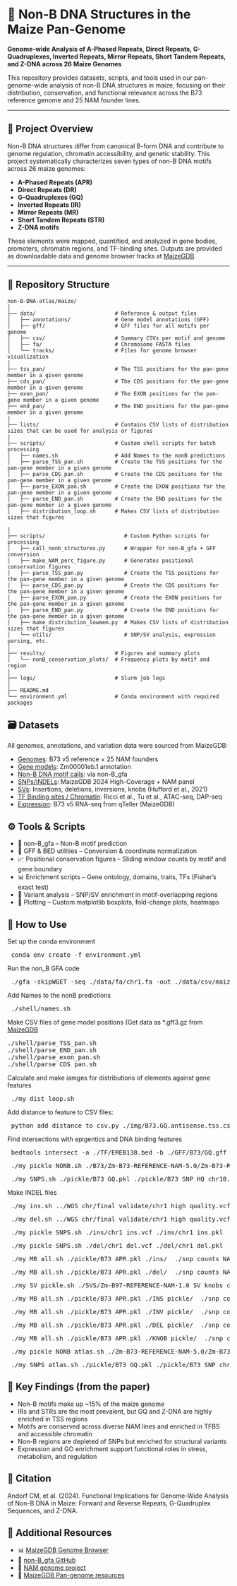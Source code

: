 # 🌽 Non-B DNA Structures in the Maize Pan-Genome

**Genome-wide Analysis of A-Phased Repeats, Direct Repeats, G-Quadruplexes, Inverted Repeats, Mirror Repeats, Short Tandem Repeats, and Z-DNA across 26 Maize Genomes**

This repository provides datasets, scripts, and tools used in our pan-genome-wide analysis of non-B DNA structures in maize, focusing on their distribution, conservation, and functional relevance across the B73 reference genome and 25 NAM founder lines.

---

## 🧬 Project Overview

Non-B DNA structures differ from canonical B-form DNA and contribute to genome regulation, chromatin accessibility, and genetic stability. This project systematically characterizes seven types of non-B DNA motifs across 26 maize genomes:

- **A-Phased Repeats (APR)**
- **Direct Repeats (DR)**
- **G-Quadruplexes (GQ)**
- **Inverted Repeats (IR)**
- **Mirror Repeats (MR)**
- **Short Tandem Repeats (STR)**
- **Z-DNA motifs**

These elements were mapped, quantified, and analyzed in gene bodies, promoters, chromatin regions, and TF-binding sites. Outputs are provided as downloadable data and genome browser tracks at [MaizeGDB](https://www.maizegdb.org/).

---

## 📁 Repository Structure

```text
non-B-DNA-atlas/maize/
│
├── data/                         # Reference & output files
│   ├── annotations/              # Gene model annotations (GFF)
│   ├── gff/                      # GFF files for all motifs per genome
│   ├── csv/                      # Summary CSVs per motif and genome
│   ├── fa/                       # Chromosome FASTA files
│   └── tracks/                   # Files for genome browser visualization
|
├── tss_pan/                      # The TSS positions for the pan-gene member in a given genome
├── cds_pan/                      # The CDS positions for the pan-gene member in a given genome
├── exon_pan/                     # The EXON positions for the pan-gene member in a given genome
├── end_pan/                      # The END positions for the pan-gene member in a given genome
|
├── lists/                        # Contains CSV lists of distribution sizes that can be used for analysis or figures
|
├── scripts/                      # Custom shell scripts for batch processing
│   ├── names.sh                  # Add Names to the nonB predictions
│   ├── parse_TSS_pan.sh          # Create the TSS positions for the pan-gene member in a given genome
│   ├── parse_CDS_pan.sh          # Create the CDS positions for the pan-gene member in a given genome
│   ├── parse_EXON_pan.sh         # Create the EXON positions for the pan-gene member in a given genome
│   ├── parse_END_pan.sh          # Create the END positions for the pan-gene member in a given genome
│   ├── distribution_loop.sh      # Makes CSV lists of distribution sizes that figures

|
├── scripts/                         # Custom Python scripts for processing
│   ├── call_nonb_structures.py      # Wrapper for non-B_gfa + GFF conversion
│   ├── make_NAM_perc_figure.py      # Generates positional conservation figures
│   ├── parse_TSS_pan.py             # Create the TSS positions for the pan-gene member in a given genome
│   ├── parse_CDS_pan.py             # Create the CDS positions for the pan-gene member in a given genome
│   ├── parse_EXON_pan.py            # Create the EXON positions for the pan-gene member in a given genome
│   ├── parse_END_pan.py             # Create the END positions for the pan-gene member in a given genome
│   ├── make_distribution_lowmem.py  # Makes CSV lists of distribution sizes that figures
│   └── utils/                       # SNP/SV analysis, expression parsing, etc.
│
├── results/                      # Figures and summary plots
│   └── nonB_conservation_plots/  # Frequency plots by motif and region
│
├── logs/                         # Slurm job logs
│
├── README.md
└── environment.yml               # Conda environment with required packages
```

## 🗃️ Datasets
All genomes, annotations, and variation data were sourced from MaizeGDB:

- [Genomes](https://download.maizegdb.org/Genomes/NAM_Founders/): B73 v5 reference + 25 NAM founders
- [Gene models](https://download.maizegdb.org/Genomes/NAM_Founders/): Zm00001eb.1 annotation
- [Non-B DNA motif calls](https://ars-usda.app.box.com/v/maizegdb-public/folder/230993831603): via non-B_gfa
- [SNPs/INDELs](https://ars-usda.app.box.com/v/maizegdb-public/folder/255390517505): MaizeGDB 2024 High-Coverage + NAM panel
- [SVs](https://ars-usda.app.box.com/v/maizegdb-public/folder/165655341912): Insertions, deletions, inversions, knobs (Hufford et al., 2021)
- [TF Binding sites / Chromatin](https://ars-usda.app.box.com/v/maizegdb-public/folder/165408692531): Ricci et al., Tu et al., ATAC-seq, DAP-seq
- [Expression](https://ars-usda.app.box.com/v/maizegdb-public/folder/165363728937): B73 v5 RNA-seq from qTeller (MaizeGDB)

## ⚙️ Tools & Scripts
- 🧰 non-B_gfa – Non-B motif prediction
- 🧬 GFF & BED utilities – Conversion & coordinate normalization
- 📈 Positional conservation figures – Sliding window counts by motif and gene boundary
- 📊 Enrichment scripts – Gene ontology, domains, traits, TFs (Fisher’s exact test)
- 🧪 Variant analysis – SNP/SV enrichment in motif-overlapping regions
- 🎨 Plotting – Custom matplotlib boxplots, fold-change plots, heatmaps

## 🚀 How to Use

Set up the conda environment

<pre> conda env create -f environment.yml  </pre>

Run the non_B GFA code

<pre> ./gfa -skipWGET -seq ./data/fa/chr1.fa -out ./data/csv/maize_chr1  </pre>

Add Names to the nonB predictions

<pre> ./shell/names.sh  </pre>

Make CSV files of gene model positions (Get data as *.gff3.gz from[ MaizeGDB](https://download.maizegdb.org/Genomes/)
<pre>./shell/parse_TSS_pan.sh
./shell/parse_END_pan.sh
./shell/parse_exon_pan.sh
./shell/parse_CDS_pan.sh  </pre>

Calculate and make iamges for distributions of elements against gene features

<pre> ./my_dist_loop.sh  </pre>

Add distance to feature to CSV files:

<pre> python add_distance_to_csv.py ./img/B73.GQ.antisense.tss.csv ./img/B73.GQ.antisense.tss.distance.csv  </pre>

Find intersections with epigentics and DNA binding features

<pre> bedtools intersect -a ./TF/EREB138.bed -b ./GFF/B73/GQ.gff -c  </pre>

<pre> ./my_pickle_NONB.sh ./B73/Zm-B73-REFERENCE-NAM-5.0/Zm-B73-REFERENCE-NAM-5.0_GQ.gff ./pickle/B73_GQ.pkl  </pre>
<pre> ./my_SNPS.sh ./pickle/B73_GQ.pkl ./pickle/B73_SNP_HQ_chr10.pkl  ./snp_counts/B73_GQ_HQ_chr10.tsv  </pre>

Make INDEL files

<pre> ./my_ins.sh ../WGS_chr/final_validate/chr1_high_quality.vcf  ./ins/chr1_ins.vcf  </pre>
<pre> ./my_del.sh ../WGS_chr/final_validate/chr1_high_quality.vcf  ./del/chr1_del.vcf  </pre>
<pre> ./my_pickle_SNPS.sh ./ins/chr1_ins.vcf ./ins/chr1_ins.pkl  </pre>
<pre> ./my_pickle_SNPS.sh ./del/chr1_del.vcf ./del/chr1_del.pkl  </pre>

<pre> ./my_MB_all.sh ./pickle/B73_APR.pkl ./ins/  ./snp_counts_NAM//B73_APR_HQ_MBFreq_INS_fast.tsv  </pre>
<pre> ./my_MB_all.sh ./pickle/B73_APR.pkl ./del/  ./snp_counts_NAM//B73_APR_HQ_MBFreq_DEL_fast.tsv  </pre>

<pre> ./my_SV_pickle.sh ./SVS/Zm-B97-REFERENCE-NAM-1.0_SV_knobs_centromeres_vs_B73_coordinates.bed ./SV_pickle/B97  </pre>
<pre> ./my_MB_all.sh ./pickle/B73_APR.pkl ./INS_pickle/  ./snp_counts_NAM//B73_APR_HQ_MBFreq_SV_INS_fast.tsv  </pre>
<pre> ./my_MB_all.sh ./pickle/B73_APR.pkl ./INV_pickle/  ./snp_counts_NAM//B73_APR_HQ_MBFreq_SV_INV_fast.tsv  </pre>
<pre> ./my_MB_all.sh ./pickle/B73_APR.pkl ./DEL_pickle/  ./snp_counts_NAM//B73_APR_HQ_MBFreq_SV_DEL_fast.tsv  </pre>
<pre> ./my_MB_all.sh ./pickle/B73_APR.pkl ./KNOB_pickle/  ./snp_counts_NAM//B73_APR_HQ_MBFreq_SV_KNOB_fast.tsv  </pre>


<pre> ./my_pickle_NONB_atlas.sh ./Zm-B73-REFERENCE-NAM-5.0/Zm-B73-REFERENCE-NAM-5.0_GQ.gff ./pickle/B73_GQ.pkl  </pre>
<pre> ./my_SNPS_atlas.sh ./pickle/B73_GQ.pkl ./pickle/B73_SNP_chr10.pkl ./counts/B73_GQ_chr10.tsv  </pre>


## 🧾 Key Findings (from the paper)
- Non-B motifs make up ~15% of the maize genome
- IRs and STRs are the most prevalent, but GQ and Z-DNA are highly enriched in TSS regions
- Motifs are conserved across diverse NAM lines and enriched in TFBS and accessible chromatin
- Non-B regions are depleted of SNPs but enriched for structural variants
- Expression and GO enrichment support functional roles in stress, metabolism, and regulation

## 📢 Citation
Andorf CM, et al. (2024).
Functional Implications for Genome-Wide Analysis of Non-B DNA in Maize: Forward and Reverse Repeats, G-Quadruplex Sequences, and Z-DNA.

## 🔗 Additional Resources
- 📊 [MaizeGDB Genome Browser](https://jbrowse.maizegdb.org/)
- 🧬 [non-B_gfa GitHub](https://github.com/abcsFrederick/non-B_gfa)
- 🌽 [NAM genome project](https://maizegdb.org/NAM_project)
- 📖 [MaizeGDB Pan-genome resources](https://maizegdb.org/genome)
